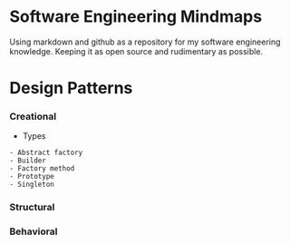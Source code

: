 # Software Engineering Mindmaps

Using markdown and github as a repository for my software engineering knowledge.
Keeping it as open source and rudimentary as possible.

# Design Patterns

### Creational

- Types
```
- Abstract factory
- Builder 
- Factory method
- Prototype 
- Singleton 
```

### Structural

### Behavioral
